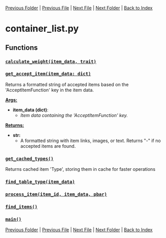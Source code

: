 [Previous Folder](../items/item_article.md) | [Previous File](clothing_list.md) | [Next File](fluid_container_list.md) | [Next Folder](../objects/body_location.md) | [Back to Index](../../index.md)

# container_list.py

## Functions

### [`calculate_weight(item_data, trait)`](https://github.com/Vaileasys/pz-wiki_parser/blob/main/scripts/lists/container_list.py#L22)
### [`get_accept_item(item_data: dict)`](https://github.com/Vaileasys/pz-wiki_parser/blob/main/scripts/lists/container_list.py#L42)

Returns a formatted string of accepted items based on the 'AcceptItemFunction' key in the item data.


<ins>**Args:**</ins>
  - **item_data (dict)**:
      - _Item data containing the 'AcceptItemFunction' key._

<ins>**Returns:**</ins>
  - **str:**
      - A formatted string with item links, images, or text. Returns "-" if no accepted items are found.

### [`get_cached_types()`](https://github.com/Vaileasys/pz-wiki_parser/blob/main/scripts/lists/container_list.py#L154)

Returns cached item 'Type', storing them in cache for faster operations

### [`find_table_type(item_data)`](https://github.com/Vaileasys/pz-wiki_parser/blob/main/scripts/lists/container_list.py#L187)
### [`process_item(item_id, item_data, pbar)`](https://github.com/Vaileasys/pz-wiki_parser/blob/main/scripts/lists/container_list.py#L207)
### [`find_items()`](https://github.com/Vaileasys/pz-wiki_parser/blob/main/scripts/lists/container_list.py#L300)
### [`main()`](https://github.com/Vaileasys/pz-wiki_parser/blob/main/scripts/lists/container_list.py#L329)


[Previous Folder](../items/item_article.md) | [Previous File](clothing_list.md) | [Next File](fluid_container_list.md) | [Next Folder](../objects/body_location.md) | [Back to Index](../../index.md)
